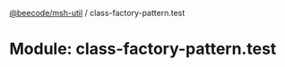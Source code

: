 [@beecode/msh-util](../README.md) / class-factory-pattern.test

# Module: class-factory-pattern.test
